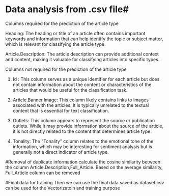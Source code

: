 # Data analysis from .csv file#
Columns required for the prediction of the article type

Heading: The heading or title of an article often contains important keywords and information that can help identify the topic or subject matter, which is relevant for classifying the article type.

Article.Description: The article description can provide additional context and content, making it valuable for classifying articles into specific types.

Columns not required for the prediction of the article type

1. Id : This column serves as a unique identifier for each article but does not contain information about the content or characteristics of the articles that would be useful for the classification task.

2. Article.Banner.Image: This column likely contains links to images associated with the articles. It is typically unrelated to the textual content that is essential for text classification.

3. Outlets: This column appears to represent the source or publication outlets. While it may provide information about the source of the article, it is not directly related to the content that determines article type.

4. Tonality: The "Tonality" column relates to the emotional tone of the information, which may be interesting for sentiment analysis but is generally not a direct indicator of article type.

#Removal of duplicate information
 calculate the cosine similarity between the column Article.Description,Full_Article. Based on the average similarity, Full_Article column can be removed

 #Final data for training
 Then we can use the final data saved as dataset.csv can be used for the Vectorizatoin and training purpose
